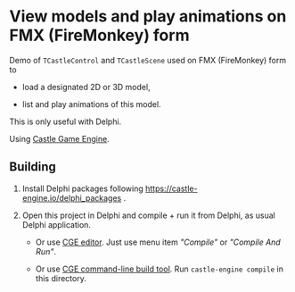 # View models and play animations on FMX (FireMonkey) form

Demo of `TCastleControl` and `TCastleScene` used on FMX (FireMonkey) form to

- load a designated 2D or 3D model,

- list and play animations of this model.

This is only useful with Delphi.

Using [Castle Game Engine](https://castle-engine.io/).

## Building

1. Install Delphi packages following https://castle-engine.io/delphi_packages .

2. Open this project in Delphi and compile + run it from Delphi, as usual Delphi application.

    - Or use [CGE editor](https://castle-engine.io/editor). Just use menu item _"Compile"_ or _"Compile And Run"_.

    - Or use [CGE command-line build tool](https://castle-engine.io/build_tool). Run `castle-engine compile` in this directory.
